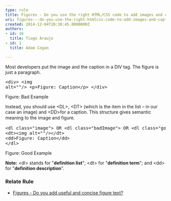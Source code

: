 ```yaml
---
type: rule
title: Figures - Do you use the right HTML/CSS code to add images and captions?
uri: figures---do-you-use-the-right-htmlcss-code-to-add-images-and-captions
created: 2014-12-04T20:38:45.0000000Z
authors:
- id: 16
  title: Tiago Araujo
- id: 1
  title: Adam Cogan

---
```




<span class='intro'> <p>​​Most developers put the image and the caption in a DIV tag. The figure is just a paragraph.​<br></p> </span>

<font class="ms-rteCustom-CodeArea"> <pre>&lt;div&gt;
&lt;img alt=&quot;&quot;/&gt;
&lt;p&gt;Figure&#58; Caption&lt;/p&gt;
&lt;/div&gt;
</pre> </font> <span class="ms-rteCustom-FigureBad">Figure&#58; Bad Example</span> 
<p>Instead, you should use &lt;DL&gt;,&#160;&lt;DT&gt; (which is the item in the list – in our case an image) and &lt;DD&gt;for a caption. This structure gives semantic<span style="line-height&#58;20.8px;"> meaning</span> to&#160;the image and&#160;figure. <br></p>
<font class="ms-rteCustom-CodeArea"> <pre>&lt;dl class=&quot;image&quot;&gt; OR &lt;dl class=&quot;badImage&quot;&gt; OR &lt;dl class=&quot;goodImage&quot;&gt;
&lt;dt&gt;&lt;img alt=&quot;&quot;/&gt;&lt;/dt&gt;
&lt;dd&gt;Figure&#58; Caption&lt;/dd&gt;
&lt;/dl&gt;
</pre> </font> <span class="ms-rteCustom-FigureGood">Figure&#58; Good Example </span> 
<p><b>Note&#58;</b>&#160;&lt;dl&gt; stands for &quot;<b>definition list</b>&quot;; &lt;dt&gt; for &quot;<b>definition term</b>&quot;; and &lt;dd&gt; for &quot;<b>definition description</b>&quot;.</p><h3 class="ssw15-rteElement-H3">​Relate Rule<br></h3><ul><li><a href="/_layouts/15/FIXUPREDIRECT.ASPX?WebId=3dfc0e07-e23a-4cbb-aac2-e778b71166a2&amp;TermSetId=07da3ddf-0924-4cd2-a6d4-a4809ae20160&amp;TermId=810b7dab-f94c-4495-bf88-bb80c3bc9776">Figures - Do you add useful and concise figure text?​​​</a><br></li></ul>


